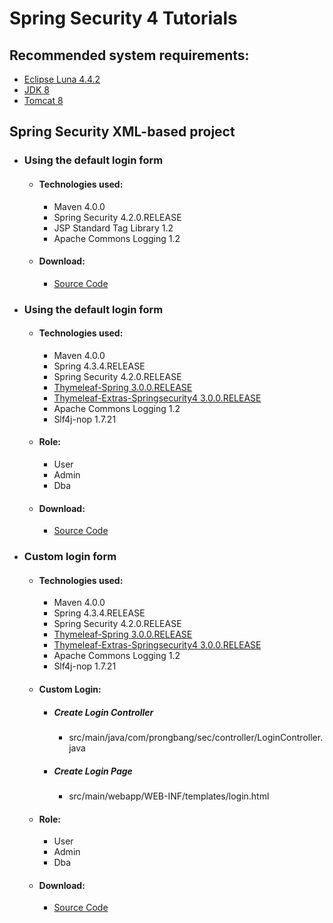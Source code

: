 # Spring Security 4 Tutorials
<h2>Recommended system requirements:</h2>
<ul>
	<li><a href="https://www.eclipse.org/downloads/packages/release/Luna/SR2" target="_blank">Eclipse Luna 4.4.2</a></li>
	<li><a href="http://www.oracle.com/technetwork/java/javase/downloads/jdk8-downloads-2133151.html" target="_blank">JDK 8</a></li>
	<li><a href="https://tomcat.apache.org/download-80.cgi" target="_blank">Tomcat 8</a></li>
</ul>
<h2>Spring Security XML-based project</h2>
<ul>
	<li>
	<h3>Using the default login form</h3>
		<ul>
			<li>
				<h4>Technologies used:</h4>
				<ul>
					<li>Maven 4.0.0</li>
					<li>Spring Security 4.2.0.RELEASE</li>
					<li>JSP Standard Tag Library 1.2</li>
					<li>Apache Commons Logging 1.2</li>
				</ul>
			</li>
			<li>
				<h4>Download:</h4>
				<ul>
					<li><a href="https://github.com/prongbang/spring-security/releases/tag/v1.0.0" target="_blank">Source Code</a></li>
				</ul>
			</li>
		</ul>
	</li>
	<li>
	<h3>Using the default login form</h3>
		<ul>
			<li>
				<h4>Technologies used:</h4>
				<ul>
					<li>Maven 4.0.0</li>
					<li>Spring 4.3.4.RELEASE</li>
					<li>Spring Security 4.2.0.RELEASE</li>
					<li><a href="http://www.thymeleaf.org/doc/tutorials/3.0/thymeleafspring.html" target="_blank">Thymeleaf-Spring 3.0.0.RELEASE</a></li>
					<li><a href="https://github.com/thymeleaf/thymeleaf-extras-springsecurity" target="_blank">Thymeleaf-Extras-Springsecurity4 3.0.0.RELEASE</a></li>
					<li>Apache Commons Logging 1.2</li>
					<li>Slf4j-nop 1.7.21</li>
				</ul>
			</li>
			<li>
				<h4>Role:</h4>
				<ul>
					<li>User</li>
					<li>Admin</li>
					<li>Dba</li>
				</ul>
			</li>
			<li>
				<h4>Download:</h4>
				<ul>
					<li><a href="https://github.com/prongbang/spring-security/releases/tag/v1.0.1" target="_blank">Source Code</a></li>
				</ul>
			</li>
		</ul>
	</li>
	<li>
	<h3>Custom login form</h3>
		<ul>
			<li>
				<h4>Technologies used:</h4>
				<ul>
					<li>Maven 4.0.0</li>
					<li>Spring 4.3.4.RELEASE</li>
					<li>Spring Security 4.2.0.RELEASE</li>
					<li><a href="http://www.thymeleaf.org/doc/tutorials/3.0/thymeleafspring.html" target="_blank">Thymeleaf-Spring 3.0.0.RELEASE</a></li>
					<li><a href="https://github.com/thymeleaf/thymeleaf-extras-springsecurity" target="_blank">Thymeleaf-Extras-Springsecurity4 3.0.0.RELEASE</a></li>
					<li>Apache Commons Logging 1.2</li>
					<li>Slf4j-nop 1.7.21</li>
				</ul>
			</li>
			<li>
				<h4>Custom Login:</h4>
				<ul>
					<li>
						<h5>Create Login Controller</h5>
						<ul>
							<li>src/main/java/com/prongbang/sec/controller/LoginController.java</li>
						</ul>
					</li>
					<li>
						<h5>Create Login Page</h5>
						<ul>
							<li>src/main/webapp/WEB-INF/templates/login.html</li>
						</ul>
					</li>
				</ul>
			</li>
			<li>
				<h4>Role:</h4>
				<ul>
					<li>User</li>
					<li>Admin</li>
					<li>Dba</li>
				</ul>
			</li>
			<li>
				<h4>Download:</h4>
				<ul>
					<li><a href="https://github.com/prongbang/spring-security/releases/tag/v1.0.2" target="_blank">Source Code</a></li>
				</ul>
			</li>
		</ul>
	</li>
</ul>
